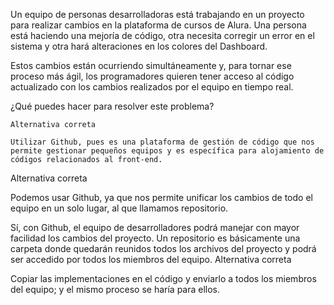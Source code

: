 Un equipo de personas desarrolladoras está trabajando en un proyecto para realizar cambios en la plataforma de cursos de Alura. Una persona está haciendo una mejoría de código, otra necesita corregir un error en el sistema y otra hará alteraciones en los colores del Dashboard.

Estos cambios están ocurriendo simultáneamente y, para tornar ese proceso más ágil, los programadores quieren tener acceso al código actualizado con los cambios realizados por el equipo en tiempo real.

¿Qué puedes hacer para resolver este problema?

    Alternativa correta

    Utilizar Github, pues es una plataforma de gestión de código que nos permite gestionar pequeños equipos y es específica para alojamiento de códigos relacionados al front-end.

Alternativa correta

Podemos usar Github, ya que nos permite unificar los cambios de todo el equipo en un solo lugar, al que llamamos repositorio.

Sí, con Github, el equipo de desarrolladores podrá manejar con mayor facilidad los cambios del proyecto. Un repositorio es básicamente una carpeta donde quedarán reunidos todos los archivos del proyecto y podrá ser accedido por todos los miembros del equipo.
Alternativa correta

Copiar las implementaciones en el código y enviarlo a todos los miembros del equipo; y el mismo proceso se haría para ellos.